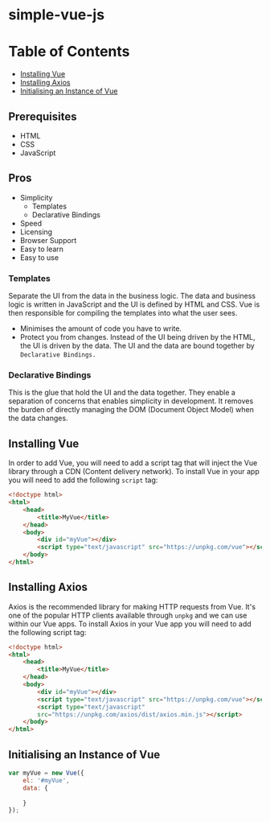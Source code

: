 # simple-vue-js

Table of Contents
==================

* [Installing Vue](#Installing-vue)
* [Installing Axios](#installing-axios)
* [Initialising an Instance of Vue](#initialising-an-instance-of-vue)

## Prerequisites

* HTML
* CSS
* JavaScript

## Pros

- Simplicity
    - Templates
    - Declarative Bindings
- Speed
- Licensing
- Browser Support
- Easy to learn
- Easy to use

### Templates

Separate the UI from the data in the business logic. The data and business logic
is written in JavaScript and the UI is defined by HTML and CSS. Vue is then
responsible for compiling the templates into what the user sees. 
* Minimises the amount of code you have to write. 
* Protect you from changes. Instead of the UI being driven by the HTML, 
the UI is driven by the data. The UI and the data are bound together by 
`Declarative Bindings.`

### Declarative Bindings

This is the glue that hold the UI and the data together. They enable a 
separation of concerns that enables simplicity in development. It removes
the burden of directly managing the DOM (Document Object Model)
when the data changes.

## Installing Vue

In order to add Vue, you will need to add a script tag that will inject the 
Vue library through a CDN (Content delivery network). To install Vue in your 
app you will need to add the following `script` tag:

```html
<!doctype html>
<html>
    <head>
        <title>MyVue</title>
    </head>
    <body>
        <div id="myVue"></div>
        <script type="text/javascript" src="https://unpkg.com/vue"></script>
    </body>
</html>
```

## Installing Axios

Axios is the recommended library for making HTTP requests from Vue. It's 
one of the popular HTTP clients available through `unpkg` and we can use
within our Vue apps. To install Axios in your Vue app you will need to add
the following script tag:

```html
<!doctype html>
<html>
    <head>
        <title>MyVue</title>
    </head>
    <body>
        <div id="myVue"></div>
        <script type="text/javascript" src="https://unpkg.com/vue"></script>
        <script type="text/javascript" 
        src="https://unpkg.com/axios/dist/axios.min.js"></script>
    </body>
</html>
```

## Initialising an Instance of Vue

```javascript
var myVue = new Vue({
    el: '#myVue',
    data: {
        
    }
});
```